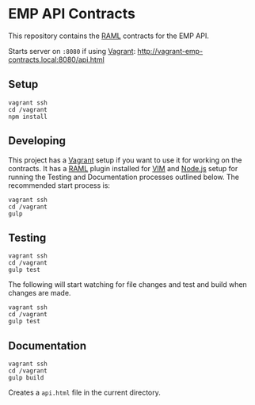 EMP API Contracts
==

This repository contains the [RAML](http://raml.org/) contracts for the EMP API.

Starts server on `:8080` if using [Vagrant](https://www.vagrantup.com/): http://vagrant-emp-contracts.local:8080/api.html

Setup
--

```
vagrant ssh
cd /vagrant
npm install
```

Developing
--

This project has a [Vagrant](https://www.vagrantup.com/) setup if you want to use it for working on the contracts. It has a [RAML](http://raml.org/) plugin installed for [VIM](http://www.vim.org/) and [Node.js](https://nodejs.org/) setup for running the Testing and Documentation processes outlined below. The recommended start process is:

```
vagrant ssh
cd /vagrant
gulp
```

Testing
--

```
vagrant ssh
cd /vagrant
gulp test
```

The following will start watching for file changes and test and build when changes are made.

```
vagrant ssh
cd /vagrant
gulp test
```

Documentation
--

```
vagrant ssh
cd /vagrant
gulp build
```

Creates a `api.html` file in the current directory.
